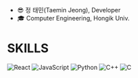 - 😎 정 태민(Taemin Jeong), Developer
- :mortar_board: Computer Engineering, Hongik Univ.

# SKILLS
![React](https://img.shields.io/badge/React-61DAFB.svg?&style=for-the-badge&logo=React&logoColor=black)
![JavaScript](https://img.shields.io/badge/JavaScript-F7DF1E.svg?&style=for-the-badge&logo=JavaScript&logoColor=black)
![Python](https://img.shields.io/badge/Python-3776AB.svg?&style=for-the-badge&logo=Python&logoColor=black)
![C++](https://img.shields.io/badge/C++-00599C.svg?&style=for-the-badge&logo=C++&logoColor=black)
![C](https://img.shields.io/badge/C-A8B9CC.svg?&style=for-the-badge&logo=C&logoColor=black)
